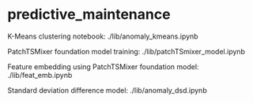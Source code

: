 # predictive_maintenance
K-Means clustering notebook: ./lib/anomaly_kmeans.ipynb

PatchTSMixer foundation model training: ./lib/patchTSmixer_model.ipynb

Feature embedding using PatchTSMixer foundation model: ./lib/feat_emb.ipynb

Standard deviation difference model: ./lib/anomaly_dsd.ipynb
